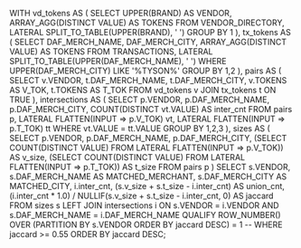 WITH vd_tokens AS (
  SELECT
    UPPER(BRAND) AS VENDOR,
    ARRAY_AGG(DISTINCT VALUE) AS TOKENS
  FROM VENDOR_DIRECTORY,
       LATERAL SPLIT_TO_TABLE(UPPER(BRAND), ' ')
  GROUP BY 1
),
tx_tokens AS (
  SELECT
    DAF_MERCH_NAME,
    DAF_MERCH_CITY,
    ARRAY_AGG(DISTINCT VALUE) AS TOKENS
  FROM TRANSACTIONS,
       LATERAL SPLIT_TO_TABLE(UPPER(DAF_MERCH_NAME), ' ')
  WHERE UPPER(DAF_MERCH_CITY) LIKE '%TYSON%'
  GROUP BY 1,2
),
pairs AS (
  SELECT
    v.VENDOR, t.DAF_MERCH_NAME, t.DAF_MERCH_CITY, v.TOKENS AS V_TOK, t.TOKENS AS T_TOK
  FROM vd_tokens v
  JOIN tx_tokens t ON TRUE
),
intersections AS (
  SELECT
    p.VENDOR, p.DAF_MERCH_NAME, p.DAF_MERCH_CITY,
    COUNT(DISTINCT vt.VALUE) AS inter_cnt
  FROM pairs p,
       LATERAL FLATTEN(INPUT => p.V_TOK) vt,
       LATERAL FLATTEN(INPUT => p.T_TOK) tt
  WHERE vt.VALUE = tt.VALUE
  GROUP BY 1,2,3
),
sizes AS (
  SELECT
    p.VENDOR, p.DAF_MERCH_NAME, p.DAF_MERCH_CITY,
    (SELECT COUNT(DISTINCT VALUE) FROM LATERAL FLATTEN(INPUT => p.V_TOK)) AS v_size,
    (SELECT COUNT(DISTINCT VALUE) FROM LATERAL FLATTEN(INPUT => p.T_TOK)) AS t_size
  FROM pairs p
)
SELECT
  s.VENDOR,
  s.DAF_MERCH_NAME AS MATCHED_MERCHANT,
  s.DAF_MERCH_CITY AS MATCHED_CITY,
  i.inter_cnt,
  (s.v_size + s.t_size - i.inter_cnt) AS union_cnt,
  (i.inter_cnt * 1.0) / NULLIF(s.v_size + s.t_size - i.inter_cnt, 0) AS jaccard
FROM sizes s
LEFT JOIN intersections i
  ON s.VENDOR = i.VENDOR AND s.DAF_MERCH_NAME = i.DAF_MERCH_NAME
QUALIFY ROW_NUMBER() OVER (PARTITION BY s.VENDOR ORDER BY jaccard DESC) = 1
-- WHERE jaccard >= 0.55
ORDER BY jaccard DESC;
